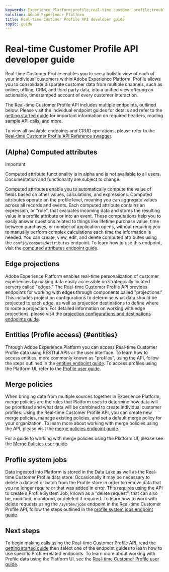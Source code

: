 ```yaml
---
keywords: Experience Platform;profile;real-time customer profile;troubleshooting;API
solution: Adobe Experience Platform
title: Real-time Customer Profile API developer guide
topic: guide
---
```


# Real-time Customer Profile API developer guide

Real-time Customer Profile enables you to see a holistic view of each of your individual customers within Adobe Experience Platform. Profile allows you to consolidate disparate customer data from multiple channels, such as online, offline, CRM, and third party data, into a unified view offering an actionable, timestamped account of every customer interaction.

The Real-time Customer Profile API includes multiple endpoints, outlined below. Please visit the individual endpoint guides for details and refer to the [getting started guide](getting-started.md) for important information on required headers, reading sample API calls, and more.

To view all available endpoints and CRUD operations, please refer to the [Real-time Customer Profile API Reference swagger](https://www.adobe.io/apis/experienceplatform/home/api-reference.html#!acpdr/swagger-specs/real-time-customer-profile.yaml).

## (Alpha) Computed attributes

>[!IMPORTANT]
>
>
>Computed attribute functionality is in alpha and is not available to all users. Documentation and functionality are subject to change.

Computed attributes enable you to automatically compute the value of fields based on other values, calculations, and expressions. Computed attributes operate on the profile level, meaning you can aggregate values across all records and events. Each computed attribute contains an expression, or "rule", that evaluates incoming data and stores the resulting value in a profile attribute or into an event. These computations help you to easily answer questions related to things like lifetime purchase value, time between purchases, or number of application opens, without requiring you to manually perform complex calculations each time the information is needed. You can create, view, edit, and delete computed attributes using the `config/computedAttributes` endpoint. To learn how to use this endpoint, visit the [computed attributes endpoint guide](computed-attributes.md).

## Edge projections

Adobe Experience Platform enables real-time personalization of customer experiences by making data easily accessible on strategically located servers called "edges." The Real-time Customer Profile API provides endpoints for working with edges through components called "projections." This includes projection configurations to determine what data should be projected to each edge, as well as projection destinations to define where to route a projection. For detailed information on working with edge projections, please visit the [projection configurations and destinations endpoints guide](edge-projections.md).

## Entities (Profile access) {#entities}

Through Adobe Experience Platform you can access Real-time Customer Profile data using RESTful APIs or the user interface. To learn how to access entities, more commonly known as "profiles", using the API, follow the steps outlined in the [entities endpoint guide](entities.md). To access profiles using the Platform UI, refer to the [Profile user guide](../ui/user-guide.md).

## Merge policies

When bringing data from multiple sources together in Experience Platform, merge policies are the rules that Platform uses to determine how data will be prioritized and what data will be combined to create individual customer profiles. Using the Real-time Customer Profile API, you can create new merge policies, manage existing policies, and set a default merge policy for your organization. To learn more about working with merge policies using the API, please visit the [merge policies endpoint guide](merge-policies.md). 

For a guide to working with merge policies using the Platform UI, please see the [Merge Policies user guide](../ui/merge-policies.md).

## Profile system jobs

Data ingested into Platform is stored in the Data Lake as well as the Real-time Customer Profile data store. Occasionally it may be necessary to delete a dataset or batch from the Profile store in order to remove data that you no longer require or that was added in error. This requires using the API to create a Profile System Job, known as a "delete request", that can also be, modified, monitored, or deleted if required. To learn how to work with delete requests using the `/system/jobs` endpoint in the Real-time Customer Profile API, follow the steps outlined in the [profile system jobs endpoint guide](profile-system-jobs.md).

## Next steps

To begin making calls using the Real-time Customer Profile API, read the [getting started guide](getting-started.md) then select one of the endpoint guides to learn how to use specific Profile-related endpoints. To learn more about working with Profile data using the Platform UI, see the [Real-time Customer Profile user guide](../ui/user-guide.md).